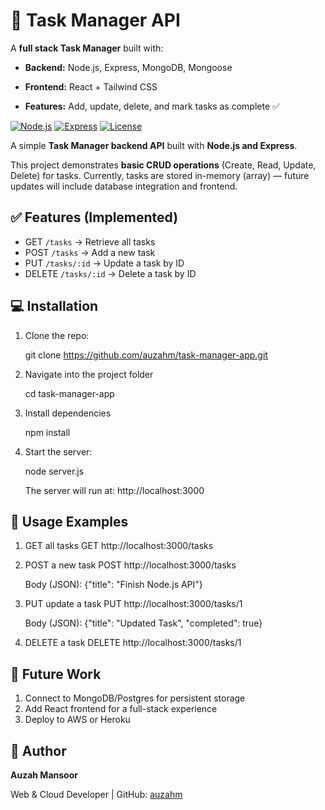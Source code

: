 # 🚀 Task Manager API

A **full stack Task Manager** built with:

- **Backend:** Node.js, Express, MongoDB, Mongoose  

- **Frontend:** React + Tailwind CSS

- **Features:** Add, update, delete, and mark tasks as complete ✅

[![Node.js](https://img.shields.io/badge/Node.js-v18-green)](https://nodejs.org/)
[![Express](https://img.shields.io/badge/Express-4.x-blue)](https://expressjs.com/)
[![License](https://img.shields.io/badge/License-MIT-yellow)](LICENSE)

A simple **Task Manager backend API** built with **Node.js and Express**.

This project demonstrates **basic CRUD operations** (Create, Read, Update, Delete) for tasks. Currently, tasks are stored in-memory (array) — future updates will include database integration and frontend.

## ✅ Features (Implemented)

- GET `/tasks` → Retrieve all tasks
- POST `/tasks` → Add a new task
- PUT `/tasks/:id` → Update a task by ID
- DELETE `/tasks/:id` → Delete a task by ID

## 💻 Installation

1. Clone the repo:

      git clone https://github.com/auzahm/task-manager-app.git

2. Navigate into the project folder

      cd task-manager-app

3. Install dependencies

      npm install

4. Start the server:
   
      node server.js

      The server will run at: http://localhost:3000

## 🚀 Usage Examples

1. GET all tasks
GET http://localhost:3000/tasks

2. POST a new task
POST http://localhost:3000/tasks

    Body (JSON): {"title": "Finish Node.js API"}

4. PUT update a task
PUT http://localhost:3000/tasks/1

    Body (JSON): {"title": "Updated Task", "completed": true}

6. DELETE a task
DELETE http://localhost:3000/tasks/1

## 🌟 Future Work

1. Connect to MongoDB/Postgres for persistent storage
2. Add React frontend for a full-stack experience
3. Deploy to AWS or Heroku

## 👤 Author
**Auzah Mansoor**

Web & Cloud Developer | GitHub: [auzahm](https://github.com/auzahm)







